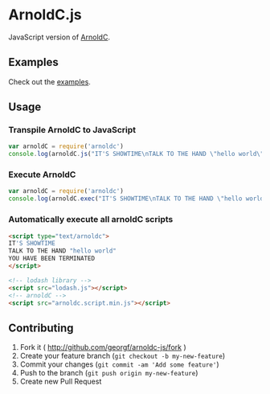 # ArnoldC.js

JavaScript version of [ArnoldC](https://github.com/lhartikk/ArnoldC).

## Examples

Check out the [examples](examples).

## Usage

### Transpile ArnoldC to JavaScript

```javascript
var arnoldC = require('arnoldc')
console.log(arnoldC.js("IT'S SHOWTIME\nTALK TO THE HAND \"hello world\"\nYOU HAVE BEEN TERMINATED"))
```

### Execute ArnoldC

```javascript
var arnoldC = require('arnoldc')
console.log(arnoldC.exec("IT'S SHOWTIME\nTALK TO THE HAND \"hello world\"\nYOU HAVE BEEN TERMINATED"))
```

### Automatically execute all arnoldC scripts

```html
<script type="text/arnoldc">
IT'S SHOWTIME
TALK TO THE HAND "hello world"
YOU HAVE BEEN TERMINATED
</script>

<!-- lodash library -->
<script src="lodash.js"></script>
<!-- arnoldC -->
<script src="arnoldc.script.min.js"></script>
```

## Contributing

1. Fork it ( http://github.com/georgf/arnoldc-js/fork )
2. Create your feature branch (`git checkout -b my-new-feature`)
3. Commit your changes (`git commit -am 'Add some feature'`)
4. Push to the branch (`git push origin my-new-feature`)
5. Create new Pull Request
